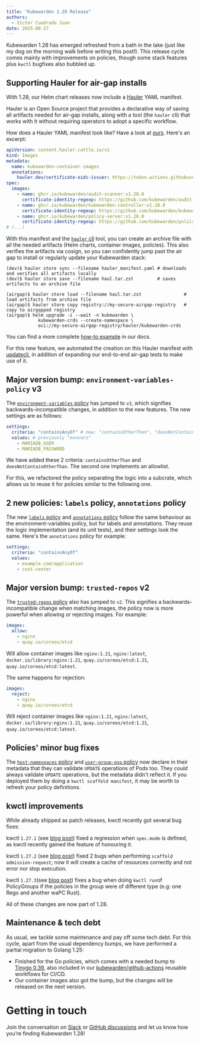 ```yaml
---
title: "Kubewarden 1.28 Release"
authors:
  - Víctor Cuadrado Juan
date: 2025-08-27
---
```


Kubewarden 1.28 has emerged refreshed from a bath in the lake (just like my dog
on the morning walk before writing this post!). This release cycle comes
mainly with improvements on policies, though some stack features plus `kwctl`
bugfixes also bubbled up.

## Supporting Hauler for air-gap installs

With 1.28, our Helm chart releases now include a [Hauler](https://hauler.dev)
YAML manifest.

Hauler is an Open Source project that provides a declarative way of saving all
artifacts needed for air-gap installs, along with a tool (the `hauler` cli)
that works with it without requiring operators to adopt a specific workflow.

How does a Hauler YAML manifest look like? Have a look at
[ours](https://github.com/kubewarden/helm-charts/releases/download/kubewarden-defaults-3.6.0/hauler_manifest.yaml).
Here's an excerpt:

```yaml
apiVersion: content.hauler.cattle.io/v1
kind: Images
metadata:
  name: kubewarden-container-images
  annotations:
    hauler.dev/certificate-oidc-issuer: https://token.actions.githubusercontent.com
spec:
  images:
    - name: ghcr.io/kubewarden/audit-scanner:v1.28.0
      certificate-identity-regexp: https://github.com/kubewarden/audit-scanner/.github/workflows/release.yml@refs/tags/v1.28.0
    - name: ghcr.io/kubewarden/kubewarden-controller:v1.28.0
      certificate-identity-regexp: https://github.com/kubewarden/kubewarden-controller/.github/workflows/release.yml@refs/tags/v1.28.0
    - name: ghcr.io/kubewarden/policy-server:v1.28.0
      certificate-identity-regexp: https://github.com/kubewarden/policy-server/.github/workflows/release.yml@refs/tags/v1.28.0
# (...)
```

With this manifest and the [`hauler`
cli](https://docs.hauler.dev/docs/next/introduction/install) tool, you can
create an archive file with all the needed artifacts (Helm charts, container
images, policies). This also verifies the artifacts via cosign, so you can
confidently jump past the air gap to install or regularly update your
Kubewarden stack:

```console
(dev)$ hauler store sync --filename hauler_manifest.yaml # downloads and verifies all artifacts locally
(dev)$ hauler store save --filename haul.tar.zst         # saves artifacts to an archive file

(airgap)$ hauler store load --filename haul.tar.zst                # load artifacts from archive file
(airgap)$ hauler store copy registry://my-secure-airgap-registry   # copy to airgapped registry
(airgap)$ helm upgrade -i --wait -n kubewarden \
            kubewarden-crds --create-namespace \
            oci://my-secure-airgap-registry/hauler/kubewarden-crds
```

You can find a more complete [how-to example](https://docs.kubewarden.io/next/howtos/airgap/hauler)
in our docs.

For this new feature, we automated the creation on this Hauler manifest with
[updatecli](https://www.updatecli.io/), in addition of expanding our end-to-end
air-gap tests to make use of it.

## Major version bump: `environment-variables-policy` v3

The [`environment-variables`
policy](https://artifacthub.io/packages/kubewarden/environment-variable-policy/environment-variable-policy)
has jumped to `v3`, which signifies backwards-incompatible changes, in
addition to the new features. The new settings are as follows:

```yaml
settings:
  criteria: "containsAnyOf" # new: "containsOtherThan", "doesNotContainOtherThan"
  values: # previously "envvars"
    - MARIADB_USER
    - MARIADB_PASSWORD
```

We have added these 2 criteria: `containsOtherThan` and
`doesNotContainOtherThan`. The second one implements an allowlist.

For this, we refactored the policy separating the logic into a subcrate, which
allows us to reuse it for policies similar to the following one.

## 2 new policies: `labels` policy, `annotations` policy

The new [`labels`
policy](https://artifacthub.io/packages/kubewarden/labels-policy/labels) and
[`annotations`
policy](https://artifacthub.io/packages/kubewarden/annotations-policy/annotations)
follow the same behaviour as the environment-variables policy, but for labels
and annotations. They reuse the logic implementation (and its unit tests), and their settings
look the same. Here's the `annotations` policy for example:

```yaml
settings:
  criteria: "containsAnyOf"
  values:
    - example.com/application
    - cost-center
```

## Major version bump: `trusted-repos` v2

The [`trusted-repos`
policy](https://artifacthub.io/packages/kubewarden/trusted-repos/trusted-repos)
also has jumped to `v2`. This signifies a backwards-incompatible change when
matching images, the policy now is more powerful when allowing or rejecting images.
For example:

```yaml
images:
  allow:
    - nginx
    - quay.io/coreos/etcd
```

Will allow container images like `nginx:1.21`, `nginx:latest`,
`docker.io/library:nginx:1.21`, `quay.io/coreos/etcd:1.21`,
`quay.io/coreos/etcd:latest`.

The same happens for rejection:

```yaml
images:
  reject:
    - nginx
    - quay.io/coreos/etcd
```

Will reject container images like `nginx:1.21`, `nginx:latest`,
`docker.io/library:nginx:1.21`, `quay.io/coreos/etcd:1.21`,
`quay.io/coreos/etcd:latest`.

## Policies' minor bug fixes

The [`host-namespaces`
policy](https://artifacthub.io/packages/kubewarden/host-namespaces-psp/host-namespaces-psp)
and [`user-group-psp`
policy](https://artifacthub.io/packages/kubewarden/user-group-psp/user-group-psp)
now declare in their metadata that they can validate `UPDATE` operations of
Pods too. They _could_ always validate `UPDATE` operations, but the metadata didn't
reflect it. If you deployed them by doing a `kwctl scaffold manifest`, it may
be worth to refresh your policy definitions.

## kwctl improvements

While already shipped as patch releases, kwctl recently got several bug fixes:

kwctl `1.27.1` (see [blog
post](https://www.kubewarden.io/blog/2025/07/kubewarden-1.27.1-release/)) fixed
a regression when `spec.mode` is defined, as kwctl recently gained the feature
of honouring it.

kwctl `1.27.2` (see [blog
post](https://www.kubewarden.io/blog/2025/07/kubewarden-1.27.2-release/)) fixed 2
bugs when performing `scaffold admission-request`; now it will create a cache
of resources correctly and not error nor stop execution.

kwctl `1.27.3`(see [blog
post](https://www.kubewarden.io/blog/2025/07/kubewarden-1.27.3-release/)) fixes
a bug when doing `kwctl run`of PolicyGroups if the policies in the group were
of different type (e.g: one Rego and another waPC Rust).

All of these changes are now part of 1.28.

## Maintenance & tech debt

As usual, we tackle some maintenance and pay off some tech debt. For this cycle,
apart from the usual dependency bumps, we have performed a partial migration to Golang 1.25:

- Finished for the Go policies, which comes with a needed bump to [Tinygo 0.39](https://github.com/tinygo-org/tinygo/releases/tag/v0.39.0),
  also included in our [kubewarden/github-actions](https://github.com/kubewarden/github-actions) reusable workflows for CI/CD.
- Our container images also got the bump, but the changes will be released on
  the next version.

# Getting in touch

Join the conversation on
[Slack](https://kubernetes.slack.com/?redir=%2Fmessages%2Fkubewarden) or
[GitHub discussions](https://github.com/orgs/kubewarden/discussions) and let us
know how you’re finding Kubewarden 1.28!
